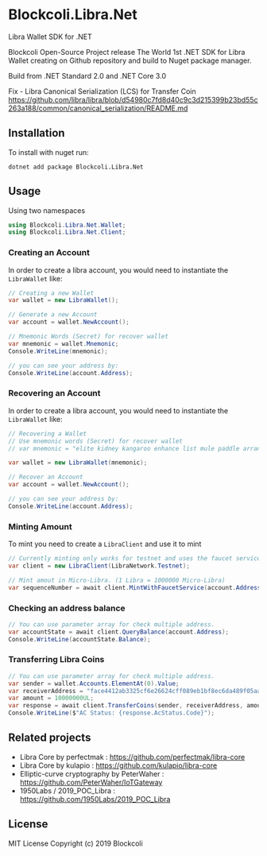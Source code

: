# Blockcoli.Libra.Net
Libra Wallet SDK for .NET

Blockcoli Open-Source Project release The World 1st .NET SDK for Libra Wallet creating on Github repository and build to Nuget package manager. 

Build from .NET Standard 2.0 and .NET Core 3.0

Fix - Libra Canonical Serialization (LCS) for Transfer Coin https://github.com/libra/libra/blob/d54980c7fd8d40c9c3d215399b23bd55c263a188/common/canonical_serialization/README.md

## Installation
To install with nuget run:

```
dotnet add package Blockcoli.Libra.Net
```

## Usage

Using two namespaces

```c#
using Blockcoli.Libra.Net.Wallet;
using Blockcoli.Libra.Net.Client;
```

### Creating an Account

In order to create a libra account, you would need to instantiate the `LibraWallet` like:

```c#
// Creating a new Wallet
var wallet = new LibraWallet();

// Generate a new Account
var account = wallet.NewAccount();

// Mnemonic Words (Secret) for recover wallet
var mnemonic = wallet.Mnemonic;
Console.WriteLine(mnemonic);

// you can see your address by:
Console.WriteLine(account.Address);
```

### Recovering an Account

In order to create a libra account, you would need to instantiate the `LibraWallet` like:

```c#
// Recovering a Wallet
// Use mnemonic words (Secret) for recover wallet
// var mnemonic = "elite kidney kangaroo enhance list mule paddle arrange popular frown ahead carry endorse thunder toy broken absorb level surprise arrow analyst segment wave fat";

var wallet = new LibraWallet(mnemonic);

// Recover an Account
var account = wallet.NewAccount();

// you can see your address by:
Console.WriteLine(account.Address);
```

### Minting Amount
To mint you need to create a `LibraClient` and use it to mint

```c#
// Currently minting only works for testnet and uses the faucet service.
var client = new LibraClient(LibraNetwork.Testnet);

// Mint amout in Micro-Libra. (1 Libra = 1000000 Micro-Libra)
var sequenceNumber = await client.MintWithFaucetService(account.Address, 1000000);
```

### Checking an address balance

```c#
// You can use parameter array for check multiple address.
var accountState = await client.QueryBalance(account.Address);
Console.WriteLine(accountState.Balance);
```

### Transferring Libra Coins

```c#
// You can use parameter array for check multiple address.
var sender = wallet.Accounts.ElementAt(0).Value;
var receiverAddress = "face4412ab3325cf6e26624cff089eb1bf8ec6da489f05aad72a81de5ff7b5d1";
var amount = 10000000UL;
var response = await client.TransferCoins(sender, receiverAddress, amount);
Console.WriteLine($"AC Status: {response.AcStatus.Code}");
```

Related projects
----------------

- Libra Core by perfectmak : https://github.com/perfectmak/libra-core
- Libra Core by kulapio : https://github.com/kulapio/libra-core
- Elliptic-curve cryptography by PeterWaher : https://github.com/PeterWaher/IoTGateway
- 1950Labs / 2019_POC_Libra : https://github.com/1950Labs/2019_POC_Libra

License
----------------
MIT License Copyright (c) 2019 Blockcoli
